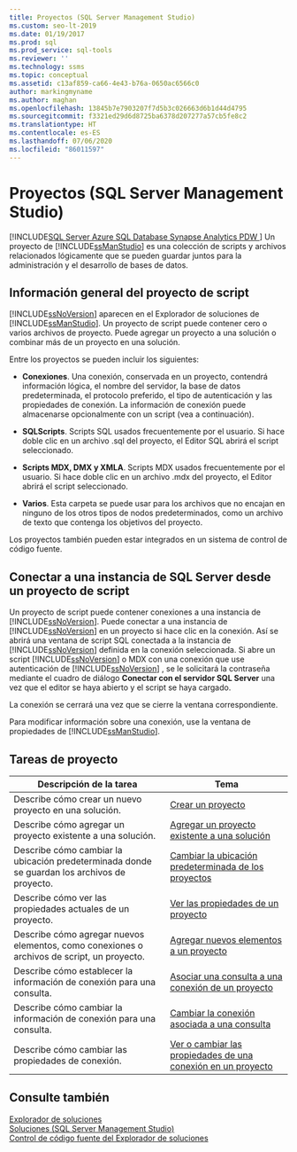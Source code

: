 ```yaml
---
title: Proyectos (SQL Server Management Studio)
ms.custom: seo-lt-2019
ms.date: 01/19/2017
ms.prod: sql
ms.prod_service: sql-tools
ms.reviewer: ''
ms.technology: ssms
ms.topic: conceptual
ms.assetid: c13af859-ca66-4e43-b76a-0650ac6566c0
author: markingmyname
ms.author: maghan
ms.openlocfilehash: 13845b7e7903207f7d5b3c026663d6b1d44d4795
ms.sourcegitcommit: f3321ed29d6d8725ba6378d207277a57cb5fe8c2
ms.translationtype: HT
ms.contentlocale: es-ES
ms.lasthandoff: 07/06/2020
ms.locfileid: "86011597"
---
```

# <a name="projects-sql-server-management-studio"></a>Proyectos (SQL Server Management Studio)
[!INCLUDE[SQL Server Azure SQL Database Synapse Analytics PDW ](../../includes/applies-to-version/sql-asdb-asdbmi-asa-pdw.md)]
Un proyecto de [!INCLUDE[ssManStudio](../../includes/ssmanstudio-md.md)] es una colección de scripts y archivos relacionados lógicamente que se pueden guardar juntos para la administración y el desarrollo de bases de datos.  
  
## <a name="script-project-overview"></a>Información general del proyecto de script  
[!INCLUDE[ssNoVersion](../../includes/ssnoversion-md.md)] aparecen en el Explorador de soluciones de [!INCLUDE[ssManStudio](../../includes/ssmanstudio-md.md)]. Un proyecto de script puede contener cero o varios archivos de proyecto. Puede agregar un proyecto a una solución o combinar más de un proyecto en una solución.  
  
Entre los proyectos se pueden incluir los siguientes:  
  
-   **Conexiones**. Una conexión, conservada en un proyecto, contendrá información lógica, el nombre del servidor, la base de datos predeterminada, el protocolo preferido, el tipo de autenticación y las propiedades de conexión. La información de conexión puede almacenarse opcionalmente con un script (vea a continuación).  
  
-   **SQLScripts**. Scripts SQL usados frecuentemente por el usuario. Si hace doble clic en un archivo .sql del proyecto, el Editor SQL abrirá el script seleccionado.  
  
-   **Scripts MDX, DMX y XMLA**. Scripts MDX usados frecuentemente por el usuario. Si hace doble clic en un archivo .mdx del proyecto, el Editor abrirá el script seleccionado.  
  
-   **Varios**. Esta carpeta se puede usar para los archivos que no encajan en ninguno de los otros tipos de nodos predeterminados, como un archivo de texto que contenga los objetivos del proyecto.  
  
Los proyectos también pueden estar integrados en un sistema de control de código fuente.  
  
## <a name="connecting-to-an-instance-of-sql-server-from-a-script-project"></a>Conectar a una instancia de SQL Server desde un proyecto de script  
Un proyecto de script puede contener conexiones a una instancia de [!INCLUDE[ssNoVersion](../../includes/ssnoversion-md.md)]. Puede conectar a una instancia de [!INCLUDE[ssNoVersion](../../includes/ssnoversion-md.md)] en un proyecto si hace clic en la conexión. Así se abrirá una ventana de script SQL conectada a la instancia de [!INCLUDE[ssNoVersion](../../includes/ssnoversion-md.md)] definida en la conexión seleccionada. Si abre un script [!INCLUDE[ssNoVersion](../../includes/ssnoversion-md.md)] o MDX con una conexión que use autenticación de [!INCLUDE[ssNoVersion](../../includes/ssnoversion-md.md)] , se le solicitará la contraseña mediante el cuadro de diálogo **Conectar con el servidor SQL Server** una vez que el editor se haya abierto y el script se haya cargado.  
  
La conexión se cerrará una vez que se cierre la ventana correspondiente.  
  
Para modificar información sobre una conexión, use la ventana de propiedades de [!INCLUDE[ssManStudio](../../includes/ssmanstudio-md.md)].  
  
## <a name="project-tasks"></a>Tareas de proyecto  
  
|Descripción de la tarea|Tema|  
|--------------------|---------|  
|Describe cómo crear un nuevo proyecto en una solución.|[Crear un proyecto](../../ssms/solution/create-a-project.md)|  
|Describe cómo agregar un proyecto existente a una solución.|[Agregar un proyecto existente a una solución](../../ssms/solution/add-an-existing-project-to-a-solution.md)|  
|Describe cómo cambiar la ubicación predeterminada donde se guardan los archivos de proyecto.|[Cambiar la ubicación predeterminada de los proyectos](../../ssms/solution/change-the-default-location-for-projects.md)|  
|Describe cómo ver las propiedades actuales de un proyecto.|[Ver las propiedades de un proyecto](../../ssms/solution/view-project-properties.md)|  
|Describe cómo agregar nuevos elementos, como conexiones o archivos de script, un proyecto.|[Agregar nuevos elementos a un proyecto](../../ssms/solution/add-new-items-to-a-project.md)|  
|Describe cómo establecer la información de conexión para una consulta.|[Asociar una consulta a una conexión de un proyecto](../../ssms/solution/associate-a-query-with-a-connection-in-a-project.md)|  
|Describe cómo cambiar la información de conexión para una consulta.|[Cambiar la conexión asociada a una consulta](../../ssms/solution/change-the-connection-associated-with-a-query.md)|  
|Describe cómo cambiar las propiedades de conexión.|[Ver o cambiar las propiedades de una conexión en un proyecto](../../ssms/solution/view-or-change-the-properties-of-a-connection-in-a-project.md)|  
  
## <a name="see-also"></a>Consulte también  
[Explorador de soluciones](../../ssms/solution/solution-explorer.md)  
[Soluciones &#40;SQL Server Management Studio&#41;](../../ssms/solution/solutions-sql-server-management-studio.md)  
[Control de código fuente del Explorador de soluciones](https://msdn.microsoft.com/library/ms173879.aspx)  
  
